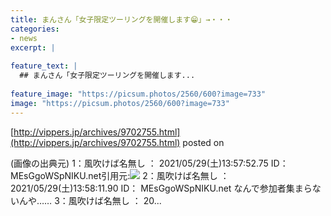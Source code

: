 ```yaml
---
title: まんさん「女子限定ツーリングを開催します😁」→・・・
categories:
- news
excerpt: |
  
feature_text: |
  ## まんさん「女子限定ツーリングを開催します...
  
feature_image: "https://picsum.photos/2560/600?image=733"
image: "https://picsum.photos/2560/600?image=733"
---
```


[http://vippers.jp/archives/9702755.html](http://vippers.jp/archives/9702755.html)
posted on 

<!--more-->

(画像の出典元) 1：風吹けば名無し ： 2021/05/29(土)13:57:52.75 ID： MEsGgoWSpNIKU.net引用元:![](https://i.imgur.com/UJa2zdP.jpg) 2：風吹けば名無し ： 2021/05/29(土)13:58:11.90 ID： MEsGgoWSpNIKU.net なんで参加者集まらないんや…… 3：風吹けば名無し ： 20...

